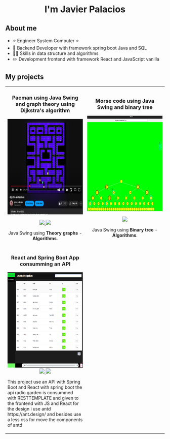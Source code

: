 <!--
**JavierAPalaciosL/JavierAPalaciosL** is a ✨ _special_ ✨ repository because its `README.md` (this file) appears on your GitHub profile.

Here are some ideas to get you started:

- 🔭 I’m currently working on ...
- 🌱 I’m currently learning ...
- 👯 I’m looking to collaborate on ...
- 🤔 I’m looking for help with ...
- 💬 Ask me about ...
- 📫 How to reach me: ...
- 😄 Pronouns: ...
- ⚡ Fun fact: ...
-->

<div align="center">
    <h1 align="center">I'm Javier Palacios</h1>
</div>


## About me

- ⭐ Engineer System Computer ⭐
- 📲 Backend Developer with framework spring boot Java and SQL
- 🧑‍🏫 Skills in data structure and algorithms
- ✏️ Development frontend with framework React and JavaScript vanilla
  <br>

## My projects

<table>
  <tr>
    <td width="50%">
      <h3 align="center">Pacman using Java Swing and graph theory using Dijkstra's algorithm</h3>
      <div align="center">
        <a href="https://github.com/JavierAPalaciosL/Pacman-with-dijkstra-s-algorithm" target="_blank"><img src="images/img.png" width="400" height="300" alt=""></a>
        <p>
          <a href="https://github.com/JavierAPalaciosL/Pacman-with-dijkstra-s-algorithm" target="_blank">
            <img src="https://img.shields.io/badge/Code-ff9?style=for-the-badge&logo=github&logoColor=black">
          </a>
          <a href="https://www.youtube.com/watch?v=KiP_vDexrXQ" target="_blank">
            <img src="https://img.shields.io/badge/-Youtube-green?style=for-the-badge&color=fbfc40">
          </a>
        </p>
        <p>Java Swing using <strong>Theory graphs</strong> - <strong>Algorithms</strong>.</p>
      </div>
    </td>
    <td width="50%">
      <h3 align="center">Morse code using Java Swing and binary tree</h3>
      <div align="center">
        <a href="https://github.com/JavierAPalaciosL/CodigoMorse-rbolGeneral" target="_blank"><img src="images/img_1.png" width="400" height="300" alt=""></a>
        <p>
          <a href="https://github.com/JavierAPalaciosL/CodigoMorse-rbolGeneral" target="_blank">
            <img src="https://img.shields.io/badge/Code-ff9?style=for-the-badge&logo=github&logoColor=black">
          </a>
        </p>
        <p>Java Swing using <strong>Binary tree</strong> - <strong>Algorithms</strong>.</p>
      </div>
    </td>
  </tr>

  <tr>
    <td width="50%">
      <h3 align="center">React and Spring Boot App consumming an API</h3>
    <div align="center">
      <a href="https://github.com/JavierAPalaciosL/reactfrontendradio" target="_blank"><img src="images/frontendReactSPring.png" width="400" height="300" alt="">
</a>

<a href="https://github.com/JavierAPalaciosL/reactfrontendradio?tab=readme-ov-file">
 <img src="https://img.shields.io/badge/Code frontend JSREACT-ff9?style=for-the-badge&logo=github&logoColor=black">

</a>

<a href="https://github.com/JavierAPalaciosL/springbootbackendradio">
<img src="https://img.shields.io/badge/Code backend Spring boot-ff9?style=for-the-badge&logo=github&logoColor=black">

</a>

</div>
<p>This project use an API with Spring Boot and React with spring boot the api radio garden is consummed with RESTTEMPLATE and given to the frontend with JS and React for the design i use antd  https://ant.design/ and besides use a less css for move the components of antd</p>
</td>
  </tr>

</table>
